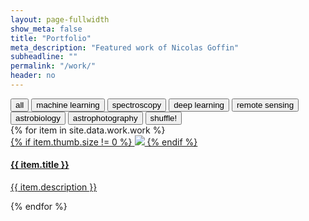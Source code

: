 ```yaml
---
layout: page-fullwidth
show_meta: false
title: "Portfolio"
meta_description: "Featured work of Nicolas Goffin"
subheadline: ""
permalink: "/work/"
header: no
---
```


<!-- use isotope.js to create and organize content here -->
<div id="filters" class="button-group filter-button-group t30">
  <button class="active all" data-filter="*">all</button>
  <button data-filter=".Machine Learning">machine learning</button>
  <button data-filter=".spectroscopy">spectroscopy</button>
  <button data-filter=".deep learning">deep learning</button>
  <button data-filter=".Remote sensing">remote sensing</button>  
  <button data-filter=".astrobiology">astrobiology</button>
  <button data-filter=".astrophotography">astrophotography</button>
  <button class="shuffle">shuffle!</button>
</div>

<!-- this pulls in projects from _data/work.json -->
<div id="target" class="grid t30">
  <div class="gutter-sizer"></div>
  <div class="grid-sizer"></div>
  {% for item in site.data.work.work %}
    <div class="grid-item {{ item.size }} {% for tag in item.tags %}{{tag}} {% endfor %}">
      <a href="{{ site.url }}{{ site.baseurl }}/work/{{item.title | slugify}}.html">
        {% if item.thumb.size != 0  %}      
          <img class="item-img" src="{{ site.url }}{{ site.baseurl }}/images/{{item.thumb}}">
        {% endif %}
        <div class="item-meta">
          <h4 class="item-title">{{ item.title }}</h4>
          <p class="item-description">{{ item.description }}</p>
        </div>
      </a>
    </div>  
  {% endfor %}
</div>

